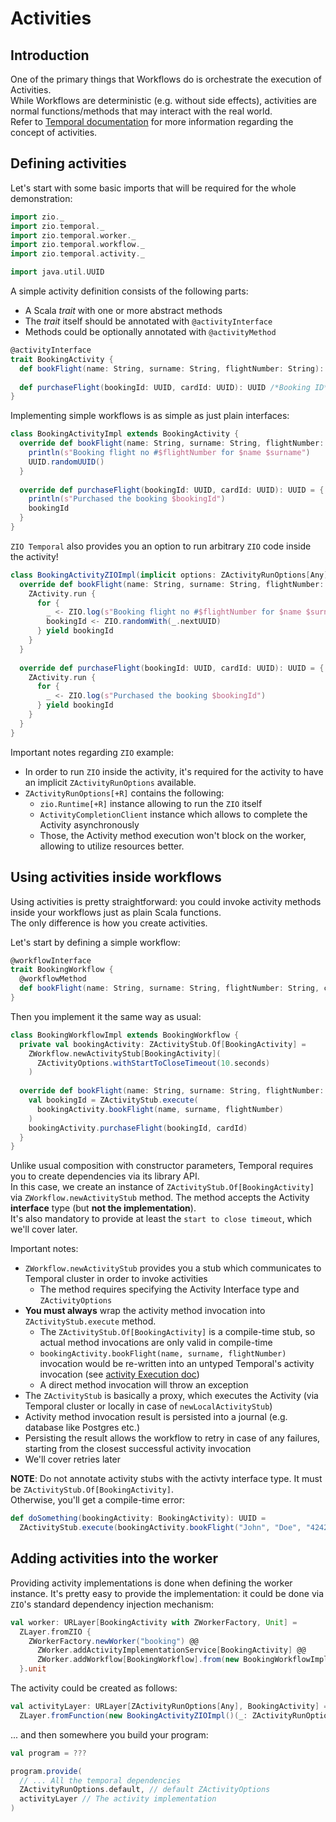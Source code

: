 # Activities

<head>
  <meta charset="UTF-8" />
  <meta name="description" content="ZIO Temporal activities" />
  <meta name="keywords" content="ZIO Temporal activities, Scala Temporal activities" />
</head>


## Introduction

One of the primary things that Workflows do is orchestrate the execution of Activities.  
While Workflows are deterministic (e.g. without side effects), activities are normal functions/methods that may interact
with the real world.  
Refer to [Temporal documentation](https://docs.temporal.io/activities/) for more information regarding the concept of
activities.

## Defining activities

Let's start with some basic imports that will be required for the whole demonstration:

```scala mdoc:silent
import zio._
import zio.temporal._
import zio.temporal.worker._
import zio.temporal.workflow._
import zio.temporal.activity._

import java.util.UUID
```

A simple activity definition consists of the following parts:

- A Scala *trait* with one or more abstract methods
- The *trait* itself should be annotated with `@activityInterface`
- Methods could be optionally annotated with `@activityMethod`

```scala mdoc
@activityInterface
trait BookingActivity {
  def bookFlight(name: String, surname: String, flightNumber: String): UUID /*Booking ID*/ 
  
  def purchaseFlight(bookingId: UUID, cardId: UUID): UUID /*Booking ID*/ 
}
```

Implementing simple workflows is as simple as just plain interfaces:

```scala mdoc
class BookingActivityImpl extends BookingActivity {
  override def bookFlight(name: String, surname: String, flightNumber: String): UUID = {
    println(s"Booking flight no #$flightNumber for $name $surname")
    UUID.randomUUID()
  }
  
  override def purchaseFlight(bookingId: UUID, cardId: UUID): UUID = {
    println(s"Purchased the booking $bookingId")
    bookingId
  }
}
```

`ZIO Temporal` also provides you an option to run arbitrary `ZIO` code inside the activity!

```scala mdoc
class BookingActivityZIOImpl(implicit options: ZActivityRunOptions[Any]) extends BookingActivity {
  override def bookFlight(name: String, surname: String, flightNumber: String): UUID = {
    ZActivity.run {
      for {
        _ <- ZIO.log(s"Booking flight no #$flightNumber for $name $surname")
        bookingId <- ZIO.randomWith(_.nextUUID)
      } yield bookingId
    }
  }
  
  override def purchaseFlight(bookingId: UUID, cardId: UUID): UUID = {
    ZActivity.run {
      for {
        _ <- ZIO.log(s"Purchased the booking $bookingId")
      } yield bookingId
    }
  }
}
```

Important notes regarding `ZIO` example:
- In order to run `ZIO` inside the activity, it's required for the activity to have an implicit `ZActivityRunOptions` available.  
- `ZActivityRunOptions[+R]` contains the following:
  - `zio.Runtime[+R]` instance allowing to run the `ZIO` itself
  - `ActivityCompletionClient` instance which allows to complete the Activity asynchronously
  - Those, the Activity method execution won't block on the worker, allowing to utilize resources better.

## Using activities inside workflows

Using activities is pretty straightforward: you could invoke activity methods inside your workflows just as plain Scala functions.  
The only difference is how you create activities.  

Let's start by defining a simple workflow:

```scala mdoc
@workflowInterface
trait BookingWorkflow {
  @workflowMethod
  def bookFlight(name: String, surname: String, flightNumber: String, cardId: UUID): UUID /*Booking ID*/
}
```

Then you implement it the same way as usual:

```scala mdoc
class BookingWorkflowImpl extends BookingWorkflow {
  private val bookingActivity: ZActivityStub.Of[BookingActivity] = 
    ZWorkflow.newActivityStub[BookingActivity](
      ZActivityOptions.withStartToCloseTimeout(10.seconds)
    )
    
  override def bookFlight(name: String, surname: String, flightNumber: String, cardId: UUID): UUID = {
    val bookingId = ZActivityStub.execute(
      bookingActivity.bookFlight(name, surname, flightNumber)
    )
    bookingActivity.purchaseFlight(bookingId, cardId)
  }
}
```

Unlike usual composition with constructor parameters, Temporal requires you to create dependencies via its library API.  
In this case, we create an instance of `ZActivityStub.Of[BookingActivity]` via `ZWorkflow.newActivityStub` method. 
The method accepts the Activity **interface** type (but **not the implementation**).  
It's also mandatory to provide at least the `start to close timeout`, which we'll cover later.  

Important notes:
- `ZWorkflow.newActivityStub` provides you a stub which communicates to Temporal cluster in order to invoke activities
  - The method requires specifying the Activity Interface type and `ZActivityOptions`
- **You must always** wrap the activity method invocation into `ZActivityStub.execute` method.
  - The `ZActivityStub.Of[BookingActivity]` is a compile-time stub, so actual method invocations are only valid in compile-time
  - `bookingActivity.bookFlight(name, surname, flightNumber)` invocation would be re-written into an untyped Temporal's activity invocation
    (see [activity Execution doc](https://docs.temporal.io/application-development/foundations?lang=java#activity-execution))
  - A direct method invocation will throw an exception
- The `ZActivityStub` is basically a proxy, which executes the Activity (via Temporal cluster or locally in case of `newLocalActivityStub`)
- Activity method invocation result is persisted into a journal (e.g. database like Postgres etc.)
- Persisting the result allows the workflow to retry in case of any failures, starting from the closest successful activity invocation
- We'll cover retries later

**NOTE**: Do not annotate activity stubs with the activty interface type. It must be `ZActivityStub.Of[BookingActivity]`.  
Otherwise, you'll get a compile-time error:

```scala mdoc:fail
def doSomething(bookingActivity: BookingActivity): UUID =
  ZActivityStub.execute(bookingActivity.bookFlight("John", "Doe", "4242"))
```

## Adding activities into the worker

Providing activity implementations is done when defining the worker instance.
It's pretty easy to provide the implementation: it could be done via `ZIO`'s standard dependency injection mechanism:

```scala mdoc:silent
val worker: URLayer[BookingActivity with ZWorkerFactory, Unit] =
  ZLayer.fromZIO {
    ZWorkerFactory.newWorker("booking") @@
      ZWorker.addActivityImplementationService[BookingActivity] @@
      ZWorker.addWorkflow[BookingWorkflow].from(new BookingWorkflowImpl)
  }.unit
```

The activity could be created as follows:

```scala mdoc:silent
val activityLayer: URLayer[ZActivityRunOptions[Any], BookingActivity] =
  ZLayer.fromFunction(new BookingActivityZIOImpl()(_: ZActivityRunOptions[Any]))
```

... and then somewhere you build your program:

```scala
val program = ???

program.provide(
  // ... All the temporal dependencies
  ZActivityRunOptions.default, // default ZActivityOptions
  activityLayer // The activity implementation
)
```